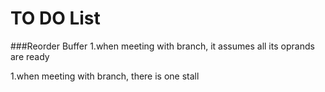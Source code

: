 TO DO List
=====
###Reorder Buffer
1.when meeting with branch, it assumes all its oprands are ready

1.when meeting with branch, there is one stall